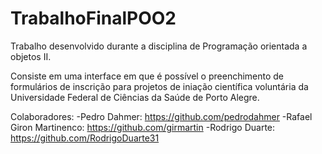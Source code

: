 # TrabalhoFinalPOO2

Trabalho desenvolvido durante a disciplina de Programação orientada a objetos II.

Consiste em uma interface em que é possível o preenchimento de formulários de inscrição para projetos de iniação científica voluntária da Universidade Federal de Ciências da Saúde de Porto Alegre.

Colaboradores:
  -Pedro Dahmer: https://github.com/pedrodahmer
  -Rafael Giron Martinenco: https://github.com/girmartin
  -Rodrigo Duarte: https://github.com/RodrigoDuarte31
